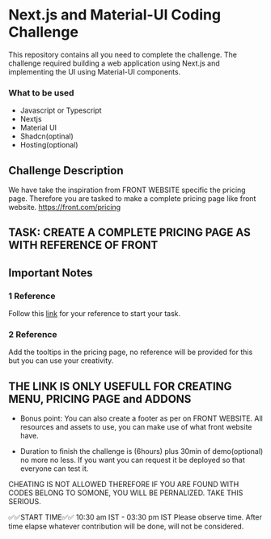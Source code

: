 # Next.js and Material-UI Coding Challenge

This repository contains all you need to complete the challenge. The challenge required building a web application using Next.js and implementing the UI using Material-UI components.

### What to be used
- Javascript or Typescript
- Nextjs
- Material UI
- Shadcn(optinal)
- Hosting(optional)

## Challenge Description

We have take the inspiration from FRONT WEBSITE specific the pricing page. Therefore you are tasked to make a complete pricing page like front website. https://front.com/pricing


## TASK: CREATE A COMPLETE PRICING PAGE AS WITH REFERENCE OF FRONT

## Important Notes

### 1 Reference
Follow this [link](https://front.com/pricing) for your reference to start your task.

### 2 Reference
Add the tooltips in the pricing page, no reference will be provided for this but you can use your creativity.


## THE LINK IS ONLY USEFULL FOR CREATING MENU, PRICING PAGE and ADDONS

- Bonus point:
You can also create a footer as per on FRONT WEBSITE. All resources and assets to use, you can make use of what front website have.

- Duration to finish the challenge is (6hours) plus 30min of demo(optional) no more no less. If you want you can request it be deployed so that everyone can test it.

CHEATING IS NOT ALLOWED THEREFORE IF YOU ARE FOUND WITH CODES BELONG TO SOMONE, YOU WILL BE PERNALIZED. TAKE THIS SERIOUS.

✅✅START TIME✅✅ 10:30 am IST - 03:30 pm IST Please observe time. After time elapse whatever contribution will be done, will not be considered.
